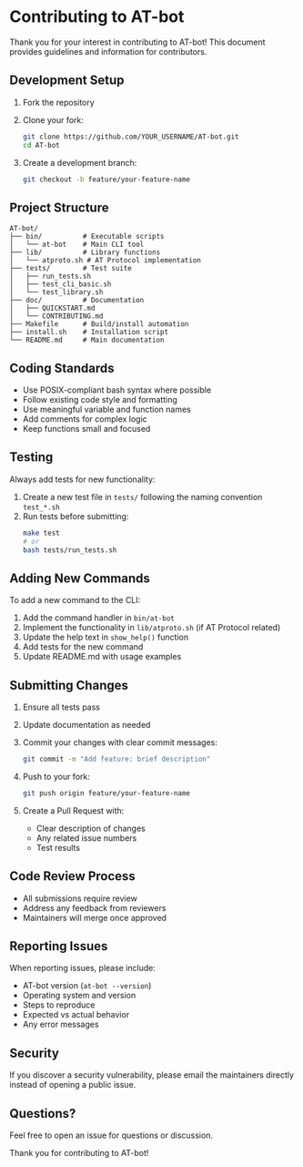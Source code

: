# Contributing to AT-bot

Thank you for your interest in contributing to AT-bot! This document provides guidelines and information for contributors.

## Development Setup

1. Fork the repository
2. Clone your fork:
   ```bash
   git clone https://github.com/YOUR_USERNAME/AT-bot.git
   cd AT-bot
   ```

3. Create a development branch:
   ```bash
   git checkout -b feature/your-feature-name
   ```

## Project Structure

```
AT-bot/
├── bin/          # Executable scripts
│   └── at-bot    # Main CLI tool
├── lib/          # Library functions
│   └── atproto.sh # AT Protocol implementation
├── tests/        # Test suite
│   ├── run_tests.sh
│   ├── test_cli_basic.sh
│   └── test_library.sh
├── doc/          # Documentation
│   ├── QUICKSTART.md
│   └── CONTRIBUTING.md
├── Makefile      # Build/install automation
├── install.sh    # Installation script
└── README.md     # Main documentation
```

## Coding Standards

- Use POSIX-compliant bash syntax where possible
- Follow existing code style and formatting
- Use meaningful variable and function names
- Add comments for complex logic
- Keep functions small and focused

## Testing

Always add tests for new functionality:

1. Create a new test file in `tests/` following the naming convention `test_*.sh`
2. Run tests before submitting:
   ```bash
   make test
   # or
   bash tests/run_tests.sh
   ```

## Adding New Commands

To add a new command to the CLI:

1. Add the command handler in `bin/at-bot`
2. Implement the functionality in `lib/atproto.sh` (if AT Protocol related)
3. Update the help text in `show_help()` function
4. Add tests for the new command
5. Update README.md with usage examples

## Submitting Changes

1. Ensure all tests pass
2. Update documentation as needed
3. Commit your changes with clear commit messages:
   ```bash
   git commit -m "Add feature: brief description"
   ```

4. Push to your fork:
   ```bash
   git push origin feature/your-feature-name
   ```

5. Create a Pull Request with:
   - Clear description of changes
   - Any related issue numbers
   - Test results

## Code Review Process

- All submissions require review
- Address any feedback from reviewers
- Maintainers will merge once approved

## Reporting Issues

When reporting issues, please include:

- AT-bot version (`at-bot --version`)
- Operating system and version
- Steps to reproduce
- Expected vs actual behavior
- Any error messages

## Security

If you discover a security vulnerability, please email the maintainers directly instead of opening a public issue.

## Questions?

Feel free to open an issue for questions or discussion.

Thank you for contributing to AT-bot!
